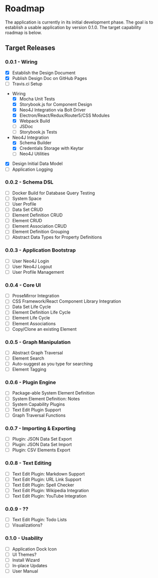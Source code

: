 # Roadmap
The application is currently in its initial development phase. The goal is to establish a usable application by version 0.1.0. The target capability roadmap is below. 

## Target Releases
### 0.0.1 - Wiring
- [X] Establish the Design Document
- [X] Publish Design Doc on GitHub Pages
- [ ] Travis.ci Setup
- Wiring
	- [X] Mocha Unit Tests
	- [X] Storybook.js for Component Design
	- [X] Neo4J Integration via Bolt Driver
	- [X] Electron/React/Redux/Router5/CSS Modules
	- [X] Webpack Build
	- [ ] JSDoc
	- [ ] Storybook.js Tests
- Neo4J Integration
	- [X] Schema Builder
	- [X] Credentials Storage with Keytar
	- [ ] Neo4J Utilities
- [X] Design Initial Data Model
- [ ] Application Logging

### 0.0.2 - Schema DSL
- [ ] Docker Build for Database Query Testing
- [ ] System Space
- [ ] User Profile 
- [ ] Data Set CRUD
- [ ] Element Definition CRUD
- [ ] Element CRUD
- [ ] Element Association CRUD
- [ ] Element Definition Grouping
- [ ] Abstract Data Types for Property Definitions

### 0.0.3 - Application Bootstrap
- [ ] User Neo4J Login
- [ ] User Neo4J Logout
- [ ] User Profile Management

### 0.0.4 - Core UI
- [ ] ProseMirror Integration
- [ ] CSS Framework/React Component Library Integration
- [ ] Data Set Life Cycle
- [ ] Element Definition Life Cycle 
- [ ] Element Life Cycle 
- [ ] Element Associations
- [ ] Copy/Clone an existing Element

### 0.0.5 - Graph Manipulation
- [ ] Abstract Graph Traversal
- [ ] Element Search
- [ ] Auto-suggest as you type for searching
- [ ] Element Tagging

### 0.0.6 - Plugin Engine
- [ ] Package-able System Element Definition
- [ ] System Element Definition: Notes
- [ ] System Capability Plugins
- [ ] Text Edit Plugin Support
- [ ] Graph Traversal Functions

### 0.0.7 - Importing & Exporting
- [ ] Plugin: JSON Data Set Export
- [ ] Plugin: JSON Data Set Import
- [ ] Plugin: CSV Elements Export

### 0.0.8 - Text Editing
- [ ] Text Edit Plugin: Markdown Support
- [ ] Text Edit Plugin: URL Link Support
- [ ] Text Edit Plugin: Spell Checker
- [ ] Text Edit Plugin: Wikipedia Integration
- [ ] Text Edit Plugin: YouTube Integration

### 0.0.9 - ??
- [ ] Text Edit Plugin: Todo Lists
- [ ] Visualizations?

### 0.1.0 - Usability
- [ ] Application Dock Icon
- [ ] UI Themes?
- [ ] Install Wizard
- [ ] In-place Updates
- [ ] User Manual
